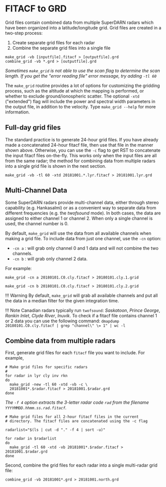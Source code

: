<!--
(C) copyright 2019 University Centre in Svalbard (UNIS)
author: Emma Bland, UNIS
-->
# FITACF to GRD
Grid files contain combined data from multiple SuperDARN radars which have been organized into a latitude/longitude grid. Grid files are created in a two-step process:

1. Create separate grid files for each radar
2. Combine the separate grid files into a single file

```
make_grid -vb [inputfile].fitacf > [outputfile].grd
combine_grid -vb *.grd > [outputfile].grd
```

*Sometimes `make_grid` is not able to use the scan flag to determine the scan length. If you get the "error reading file" error message, try adding `-tl 60`*

The `make_grid` routine provides a lot of options for customizing the gridding process, such as the altitude at which the mapping is performed, or whether to exclude ground/ionospheric scatter. The optional `-xtd` ("extended") flag will include the power and spectral width parameters in the output file, in addition to the velocity. Type `make_grid --help` for more information. 
	
## Full-day grid files
The standard practice is to generate 24-hour grid files. If you have already made a concatenated 24-hour fitacf file, then use that file in the manner shown above. Otherwise, you can use the `-c` flag to get RST to concatenate the input fitacf files on-the-fly. This works only when the input files are all from the same radar; the method for combining data from multiple radars into a single grid file is shown in the next section.
```
make_grid -vb -tl 60 -xtd 20181001.*.lyr.fitacf > 20181001.lyr.grd
```

## Multi-Channel Data 

Some SuperDARN radars provide multi-channel data, either through stereo capability (e.g. Hankasalmi) or as a convenient way to separate data from different frequencies (e.g. the  *twofsound* mode). In both cases, the data are assigned to either channel 1 or channel 2. When only a single channel is used, the channel number is 0. 

By default, `make_grid` will use the data from all available channels when making a grid file. To include data from just one channel, use the `-cn` option: 

 - `-cn a` : will grab only channel 0 and 1 data and will not combine the two channels. 
 - `-cn b` : will grab only channel 2 data. 

For example:
```
make_grid -cn a 20180101.C0.cly.fitacf > 20180101.cly.1.grid 
```

```
make_grid -cn b 20180101.C0.cly.fitacf > 20180101.cly.2.grid 
```


!!! Warning
    By default, `make_grid` will grab all available channels and put all the data in a median filter for the given integration time.

!!! Note
    Canadian radars typically run `twofsound`: *Saskatoon*, *Prince George*, *Rankin Inlet*, *Clyde River*, *Inuvik*.
    To check if a fitacf file contains channel 1 or 2 data you can use the following command:
    ```
    dmapdump 20180101.C0.cly.fitacf | grep "channel\" \= 1" | wc -l
    ```

## Combine data from multiple radars
First, generate grid files for each `fitacf` file you want to include. For example,

```
# Make grid files for specific radars
#
for radar in lyr cly inv rkn
do 
  make_grid -new -tl 60 -xtd -vb -c \
  20181001*.$radar.fitacf > 20181001.$radar.grd
done
```

*The `-f 4` option extracts the 3-letter radar code `rad` from the filename `YYYYMMDD.hhmm.ss.rad.fitacf`.*

```
# Make grid files for all 2-hour fitacf files in the current
# directory. The fitacf files are concatenated using the -c flag

radarlist="$(ls | cut -d "." -f 4 | sort -u)"

for radar in $radarlist
do
  make_grid -tl 60 -xtd -vb 20181001*.$radar.fitacf > 20181001.$radar.grd
done
```

Second, combine the grid files for each radar into a single multi-radar grid file:
```
combine_grid -vb 20181001*.grd > 20181001.north.grd
```
